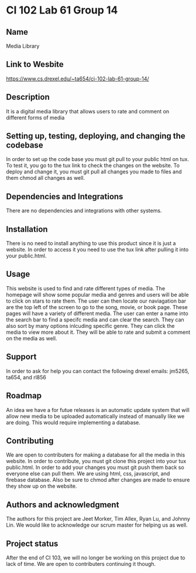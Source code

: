 # CI 102 Lab 61 Group 14

## Name
Media Library

## Link to Wesbite
https://www.cs.drexel.edu/~ta654/ci-102-lab-61-group-14/

## Description
It is a digital media library that allows users to rate and comment on different forms of media

## Setting up, testing, deploying, and changing the codebase
In order to set up the code base you must git pull to your public html on tux. To test it, you go to the tux link to check the changes on the website. To deploy and change it, you must git pull all changes you made to files and them chmod all changes as well. 

## Dependencies and Integrations
There are no dependencies and integrations with other systems.

## Installation
There is no need to install anything to use this product since it is just a website. In order to access it you need to use the tux link after pulling it into your public.html.

## Usage
This website is used to find and rate different types of media. The homepage will show some popular media and genres and users will be able to click on stars to rate them. The user can then locate our naviagation bar are the top left of the screen to go to the song, movie, or book page. These pages will have a variety of different media. The user can enter a name into the search bar to find a specifc media and can clear the search. They can also sort by many options inlcuding specific genre. They can click the media to view more about it. They will be able to rate and submit a comment on the media as well. 

## Support
In order to ask for help you can contact the following drexel emails: jm5265, ta654, and rl856

## Roadmap
An idea we have a for futue releases is an automatic update system that will allow new media to be uploaded automatically instead of manually like we are doing. This would require implementing a database.

## Contributing
We are open to contributers for making a database for all the media in this website. In order to contribute, you must git clone this project into your tux public.html. In order to add your changes you must git push them back so everyone else can pull them. We are using html, css, javascript, and firebase database. Also be sure to chmod after changes are made to ensure they show up on the website.  

## Authors and acknowledgment
The authors for this project are Jeet Morker, Tim Allex, Ryan Lu, and Johnny Lin. We would like to acknowledge our scrum master for helping us as well.

## Project status
After the end of CI 103, we will no longer be working on this project due to lack of time. We are open to contributers continuing it though. 
